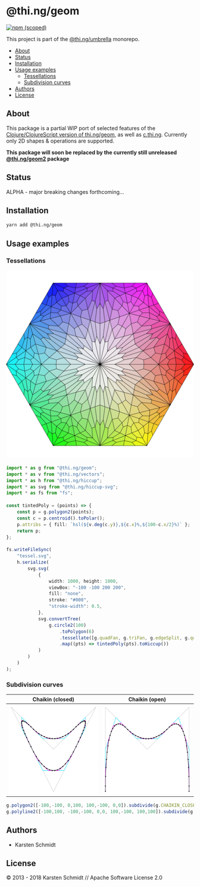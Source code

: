 # @thi.ng/geom

[![npm (scoped)](https://img.shields.io/npm/v/@thi.ng/geom.svg)](https://www.npmjs.com/package/@thi.ng/geom)

This project is part of the
[@thi.ng/umbrella](https://github.com/thi-ng/umbrella/) monorepo.

<!-- TOC depthFrom:2 depthTo:3 -->

- [About](#about)
- [Status](#status)
- [Installation](#installation)
- [Usage examples](#usage-examples)
    - [Tessellations](#tessellations)
    - [Subdivision curves](#subdivision-curves)
- [Authors](#authors)
- [License](#license)

<!-- /TOC -->

## About

This package is a partial WIP port of selected features of the
[Clojure/ClojureScript version of
thi.ng/geom](https://github.com/thi-ng/geom), as well as
[c.thi.ng](https://github.com/thi-ng/c-thing). Currently only 2D shapes
& operations are supported.

**This package will soon be replaced by the currently still unreleased
[@thi.ng/geom2](https://github.com/thi-ng/umbrella/tree/feature/vec-refactor/packages/geom2)
package**

## Status

ALPHA - major breaking changes forthcoming...

## Installation

```bash
yarn add @thi.ng/geom
```

## Usage examples

### Tessellations

![sample output](../../assets/geom/tessel.svg)

```ts
import * as g from "@thi.ng/geom";
import * as v from "@thi.ng/vectors";
import * as h from "@thi.ng/hiccup";
import * as svg from "@thi.ng/hiccup-svg";
import * as fs from "fs";

const tintedPoly = (points) => {
    const p = g.polygon2(points);
    const c = p.centroid().toPolar();
    p.attribs = { fill: `hsl(${v.deg(c.y)},${c.x}%,${100-c.x/2}%)` };
    return p;
};

fs.writeFileSync(
    "tessel.svg",
    h.serialize(
        svg.svg(
            {
                width: 1000, height: 1000,
                viewBox: "-100 -100 200 200",
                fill: "none",
                stroke: "#000",
                "stroke-width": 0.5,
            },
            svg.convertTree(
                g.circle2(100)
                    .toPolygon(6)
                    .tessellate([g.quadFan, g.triFan, g.edgeSplit, g.quadFan])
                    .map((pts) => tintedPoly(pts).toHiccup())
            )
        )
    )
);
```

### Subdivision curves

| Chaikin (closed)                                        | Chaikin (open)                                      |
|---------------------------------------------------------|-----------------------------------------------------|
| ![chaikin closed](../../assets/geom/chaikin-closed.svg) | ![chaikin open](../../assets/geom/chaikin-open.svg) |

```ts
g.polygon2([-100,-100, 0,100, 100,-100, 0,0]).subdivide(g.CHAIKIN_CLOSED, 4);
g.polyline2([-100,100, -100,-100, 0,0, 100,-100, 100,100]).subdivide(g.CHAIKIN_OPEN, 4);
```

## Authors

- Karsten Schmidt

## License

&copy; 2013 - 2018 Karsten Schmidt // Apache Software License 2.0
